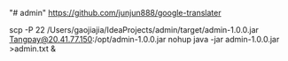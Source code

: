 "# admin" 
https://github.com/junjun888/google-translater

scp -P 22 /Users/gaojiajia/IdeaProjects/admin/target/admin-1.0.0.jar Tangpay@20.41.77.150:/opt/admin-1.0.0.jar
nohup java -jar admin-1.0.0.jar >admin.txt &